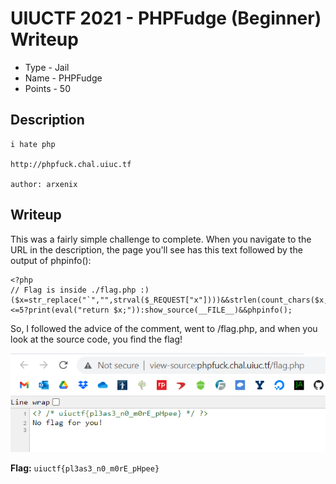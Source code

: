 # UIUCTF 2021 - PHPFudge (Beginner) Writeup
* Type - Jail
* Name - PHPFudge
* Points - 50

## Description
```
i hate php

http://phpfuck.chal.uiuc.tf

author: arxenix
```

## Writeup
This was a fairly simple challenge to complete. When you navigate to the URL in the description, the page you'll see has this text followed by the output of phpinfo():

```
<?php
// Flag is inside ./flag.php :)
($x=str_replace("`","",strval($_REQUEST["x"])))&&strlen(count_chars($x,3))<=5?print(eval("return $x;")):show_source(__FILE__)&&phpinfo();
```

So, I followed the advice of the comment, went to /flag.php, and when you look at the source code, you find the flag!

<img src="phpflag.png" width="600px">

**Flag:** `uiuctf{pl3as3_n0_m0rE_pHpee}`